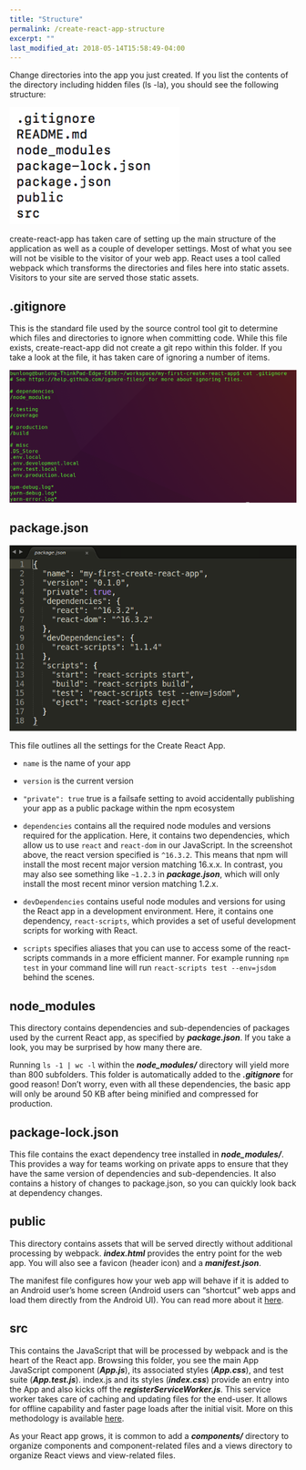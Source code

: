 ```yaml
---
title: "Structure"
permalink: /create-react-app-structure
excerpt: ""
last_modified_at: 2018-05-14T15:58:49-04:00
---
```


Change directories into the app you just created. If you list the contents of the directory including hidden files (ls -la), you should see the following structure:

![Create React App Structure](/assets/images/create-react-app-structure.png)

create-react-app has taken care of setting up the main structure of the application as well as a couple of developer settings. Most of what you see will not be visible to the visitor of your web app. React uses a tool called webpack which transforms the directories and files here into static assets. Visitors to your site are served those static assets.

## .gitignore

This is the standard file used by the source control tool git to determine which files and directories to ignore when committing code. While this file exists, create-react-app did not create a git repo within this folder. If you take a look at the file, it has taken care of ignoring a number of items.

![Create React App .gitignore](/assets/images/create-react-app-gitignore.png)

## package.json

![Create React App package-json](/assets/images/create-react-app-package-json.png)

This file outlines all the settings for the Create React App.

* `name` is the name of your app

* `version` is the current version

* `"private": true` true is a failsafe setting to avoid accidentally publishing your app as a public package within the npm ecosystem

* `dependencies` contains all the required node modules and versions required for the application. Here, it contains two dependencies, which allow us to use `react` and `react-dom` in our JavaScript. In the screenshot above, the react version specified is `^16.3.2`. This means that npm will install the most recent major version matching 16.x.x. In contrast, you may also see something like `~1.2.3` in ***package.json***, which will only install the most recent minor version matching 1.2.x.

* `devDependencies` contains useful node modules and versions for using the React app in a development environment. Here, it contains one dependency, `react-scripts`, which provides a set of useful development scripts for working with React.

* `scripts` specifies aliases that you can use to access some of the react-scripts commands in a more efficient manner. For example running `npm test` in your command line will run `react-scripts test --env=jsdom` behind the scenes.

## node_modules

This directory contains dependencies and sub-dependencies of packages used by the current React app, as specified by ***package.json***. If you take a look, you may be surprised by how many there are.

Running `ls -1 | wc -l` within the ***node_modules/*** directory will yield more than 800 subfolders. This folder is automatically added to the ***.gitignore*** for good reason! Don’t worry, even with all these dependencies, the basic app will only be around 50 KB after being minified and compressed for production.

## package-lock.json

This file contains the exact dependency tree installed in ***node_modules/***. This provides a way for teams working on private apps to ensure that they have the same version of dependencies and sub-dependencies. It also contains a history of changes to package.json, so you can quickly look back at dependency changes.

## public

This directory contains assets that will be served directly without additional processing by webpack. ***index.html*** provides the entry point for the web app. You will also see a favicon (header icon) and a ***manifest.json***.

The manifest file configures how your web app will behave if it is added to an Android user’s home screen (Android users can “shortcut” web apps and load them directly from the Android UI). You can read more about it [here](https://developers.google.com/web/fundamentals/web-app-manifest/).

## src

This contains the JavaScript that will be processed by webpack and is the heart of the React app. Browsing this folder, you see the main App JavaScript component (***App.js***), its associated styles (***App.css***), and test suite (***App.test.js***). index.js and its styles (***index.css***) provide an entry into the App and also kicks off the ***registerServiceWorker.js***. This service worker takes care of caching and updating files for the end-user. It allows for offline capability and faster page loads after the initial visit. More on this methodology is available [here](https://github.com/facebook/create-react-app/blob/master/packages/react-scripts/template/README.md#making-a-progressive-web-app).

As your React app grows, it is common to add a ***components/*** directory to organize components and component-related files and a views directory to organize React views and view-related files.